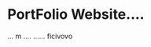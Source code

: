 <html>

  <body>
  <h1>
  PortFolio Website....
  </h1>
  </body>
</html>
... m
....
......
ficivovo
